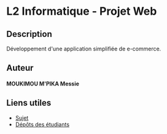 # L2 Informatique - Projet Web

## Description

Développement d'une application simplifiée de e-commerce.

## Auteur

 #### MOUKIMOU M'PIKA  Messie 

## Liens utiles

- [Sujet](https://florian-lepretre.herokuapp.com/teaching/projetweb/sujet/)
- [Dépôts des étudiants](https://docs.google.com/spreadsheets/d/16ydvylkxeVydqQASeoj1vYBUgb6zJ1EWZZEMHhHzSQ8/edit?usp=sharing)